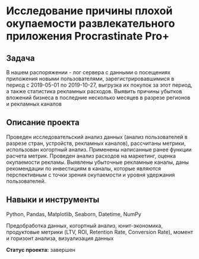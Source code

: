 # Исследование причины плохой окупаемости развлекательного приложения Procrastinate Pro+
## Задача  

В нашем распоряжении - лог сервера с данными о посещениях приложения новыми пользователями, зарегистрировавшимися в период с 2019-05-01 по 2019-10-27, выгрузка их покупок за этот период, а также статистика рекламных расходов. Выявить причины убытков вложений бизнеса в последние несколько месяцев в разрезе регионов и рекламных каналов  

## Описание проекта  

Проведен исследовательский анализ данных (анализ пользователей в разрезе стран, устройств, рекламных каналов), рассчитаны метрики, использован когортный анализ. Применены написанные ранее функции расчета метрик. Проведен анализ расходов на маркетинг, оценка окупаемости рекламы. Выявлены убыточные рекламные каналы, даны рекомендации по инвестициям в каналы, которые являются перспективным с точки зрения окупаемости и уровня удержания пользователей.  

## Навыки и инструменты

Python, Pandas, Matplotlib, Seaborn, Datetime, NumPy  

Предобработка данных, когортный анализ, юнит-экономика, продуктовые метрики (LTV, ROI, Retention Rate, Conversion Rate), момент и горизонт анализа, визуализация данных  

**Статус проекта:** завершен

